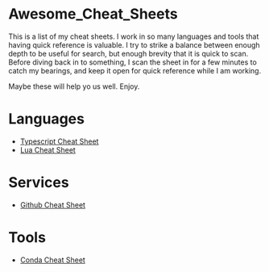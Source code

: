 # Awesome_Cheat_Sheets
This is a list of my cheat sheets. I work in so many languages and tools that having quick reference is valuable. I try to strike a balance between enough depth to be useful for search, but enough brevity that it is quick to scan. Before diving back in to something, I scan the sheet in for a few minutes to catch my bearings, and keep it open for quick reference while I am working.

Maybe these will help yo us well. Enjoy.

# Languages
* [Typescript Cheat Sheet](https://gist.github.com/JettIsOnTheNet/ac2dc182e716df5bb75bccdb9a972e2f)
* [Lua Cheat Sheet](https://gist.github.com/JettIsOnTheNet/b7472ee8b1f5b324c498302b0f61957d)

# Services
* [Github Cheat Sheet](https://gist.github.com/JettIsOnTheNet/c39b718af1c916462f13256d8e9e1484)

# Tools
* [Conda Cheat Sheet](https://gist.github.com/JettIsOnTheNet/992e1713001f5d2a433832a02d167684)
